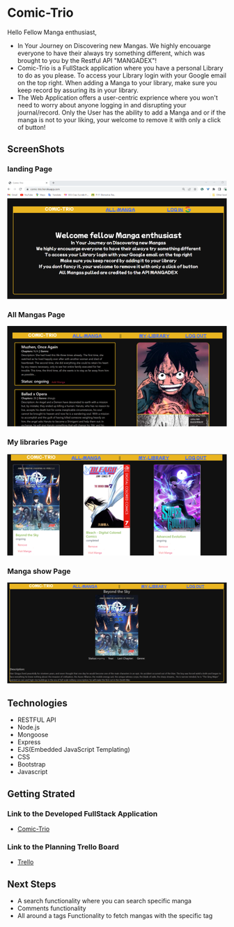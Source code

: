 # Comic-Trio
Hello Fellow Manga enthusiast,
- In Your Journey on Discovering new Mangas. We highly encouarge everyone to have their always try something different, which was brought to you by the Restful API "MANGADEX"!
- Comic-Trio is a FullStack application where you have a personal Library to do as you please. To access your Library login with your Google email on the top right. When adding a Manga to your library, make sure you keep record by assuring its in your library.
- The Web Application offers a user-centric exprience where you won't need to worry about anyone logging in and disrupting your journal/record. Only the User has the ability to add a Manga and or if the manga is not to your liking, your welcome to remove it with only a click of button!
## ScreenShots
### landing Page
![image](LandingPage.png)
### All Mangas Page
![image](AllMangasPage.png)
### My libraries Page
![image](MyLibrariespage.png)
### Manga show Page
![image](MangaShowPage.png)

## Technologies
- RESTFUL API
- Node.js
- Mongoose
- Express
- EJS(Embedded JavaScript Templating)
- CSS
- Bootstrap
- Javascript

## Getting Strated
### Link to the Developed FullStack Application
- <a href="https://comic-trio.herokuapp.com/" target="_blank"> Comic-Trio</a>
### Link to the Planning Trello Board
- <a href="https://trello.com/b/EpUeiWzE/project-2" target="_blank">Trello</a>

## Next Steps
- A search functionality where you can search specific manga
- Comments functionality
- All around a tags Functionality to fetch mangas with the specific tag


